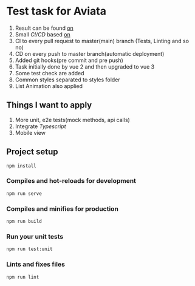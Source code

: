 # Test task for Aviata

1. Result can be found [on](https://aviata-test-31413.web.app/)
2. Small _CI/CD_ based [on](https://docs.github.com/en/free-pro-team@latest/actions)
3. CI to every pull request to master(main) branch (Tests, Linting and so no)
4. CD on every push to master branch(automatic deployment)
5. Added git hooks(pre commit and pre push)
6. Task initially done by vue 2 and then upgraded to vue 3
7. Some test check are added
8. Common styles separated to styles folder
9. List Animation also applied

## Things I want to apply
1. More unit, e2e tests(mock methods, api calls)
2. Integrate _Typescript_
3. Mobile view

## Project setup
```
npm install
```

### Compiles and hot-reloads for development
```
npm run serve
```

### Compiles and minifies for production
```
npm run build
```

### Run your unit tests
```
npm run test:unit
```

### Lints and fixes files
```
npm run lint
```

